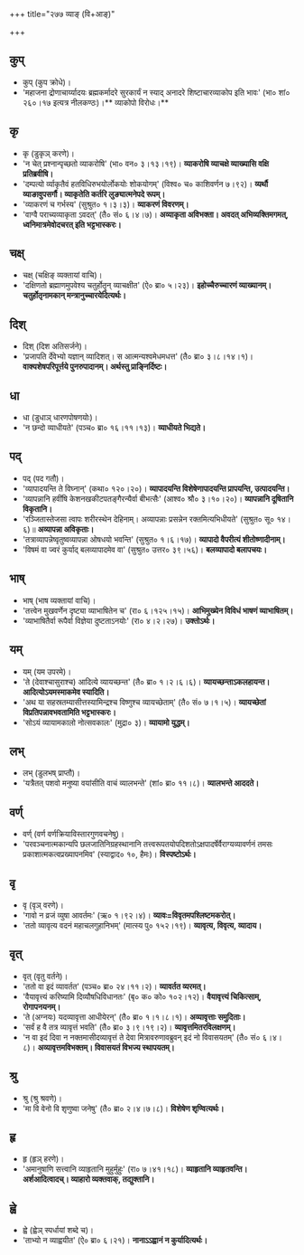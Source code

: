 +++
title="२७७ व्याङ् (वि+आङ्)"

+++

## कुप्
- कुप् (कुप क्रोधे)।
- 'महाजना द्रोणाचार्य्यादयः ब्रह्मकर्मादरे सुरकार्यं न स्याद् अनादरे शिष्टाचारव्याकोप इति भावः' (भा० शां० २६०।१७ इत्यत्र नीलकण्ठः)।** व्याकोपो विरोधः।**

## कृ
- कृ (डुकृञ् करणे)।
- 'न चेत् प्रश्नान्पृच्छतो व्याकरोषि' (भा० वन० ३।१३।१९)। **व्याकरोषि व्याचक्षे व्याख्यासि वक्षि प्रतिब्रवीषि।**
- 'दम्पत्यो र्व्याकृतैवं हतविधिरुभयोर्लोकयोः शोकयोगम्' (विश्व० च० काशिवर्णन ७।९२)। **व्यर्थौ व्याङावुपसर्गौ। व्याकृतेति कर्तरि लुङ्यात्मनेपदे रूपम्।**
- 'व्याकरणं च गर्भस्य' (सुश्रुत० १।३।३)। **व्याकरणं विवरणम्।**
- 'वाग्वै पराच्यव्याकृता ऽवदत्' (तै० सं० ६।४।७)। **अव्याकृता अविभक्ता। अवदत् अभिव्यक्तिमगमत्, ध्वनिमात्रमेवोदचरत् इति भट्टभास्करः।**

## चक्ष्
- चक्ष् (चक्षिङ् व्यक्तायां वाचि)।
- 'दक्षिणतो ब्रह्माणमुपवेश्य चतुर्होतॄन् व्याचक्षीत' (ऐ० ब्रा० ५।२३)। **इहोच्चैरुच्चारणं व्याख्यानम्। चतुर्होतृनामकान् मन्त्रानुच्चारयेदित्यर्थः।**

## दिश्
- दिश् (दिश अतिसर्जने)।
- 'प्रजापति र्देवेभ्यो यज्ञान् व्यादिशत्। स आत्मन्यश्वमेधमधत्त' (तै० ब्रा० ३।८।१४।१)। **वाक्यशेषपरिपूर्त्तये पुनरुपादानम्। अर्थस्तु प्राङ्निर्दिष्टः।**

## धा
- धा (डुधाञ् धारणपोषणयोः)।
- 'न छन्दो व्याधीयते' (पञ्च० ब्रा० १६।११।१३)। **व्याधीयते भिद्यते।**

## पद्
- पद् (पद गतौ)।
- 'व्यापादयन्ति ते विघ्नान्' (कथा० १२०।२०)। **व्यापादयन्ति विशेषेणापादयन्ति प्रापयन्ति, उत्पादयन्ति।**
- 'व्यापन्नानि हवींषि केशनखकीटपतङ्गैरन्यैर्वा बीभत्सैः' (आश्व० श्रौ० ३।१०।२०)। **व्यापन्नानि दूषितानि विकृतानि।**
- 'रञ्जितास्तेजसा त्वापः शरीरस्थेन देहिनाम्। अव्यापन्नाः प्रसन्नेन रक्तमित्यभिधीयते' (सुश्रुत० सू० १४।६)॥ **अव्यापन्ना अविकृताः।**
- 'तत्राव्यापन्नेष्वृतुष्वव्यापन्ना ओषधयो भवन्ति' (सुश्रुत० १।६।१७)। **व्यापादो वैपरीत्यं शीतोष्णादीनाम्।**
- 'विषमं वा ज्वरं कुर्याद् बलव्यापादमेव वा' (सुश्रुत० उत्तर० ३९।५६)। **बलव्यापादो बलापचयः।**

## भाष्
- भाष् (भाष व्यक्तायां वाचि)।
- 'तत्त्वेन मुखवर्णेन दृष्ट्या व्याभाषितेन च' (रा० ६।१२५।१५)। **आभिमुख्येन विविधं भाषणं व्याभाषितम्।**
- 'व्याभाषितैर्वा रूपैर्वा विज्ञेया दुष्टताऽनयोः' (रा० ४।२।२७)। **उक्तोऽर्थः।**

## यम्
- यम् (यम उपरमे)।
- 'ते (देवाश्चासुराश्च) आदित्ये व्यायच्छन्त' (तै० ब्रा० १।२।६।६)। **व्यायच्छन्ताऽकलहायन्त। आदित्योऽयमस्माकमेव स्यादिति।**
- 'अथ या सहस्रतम्यासीत्तस्यामिन्द्रश्च विष्णुश्च व्यायच्छेताम्' (तै० सं० ७।१।५)। **व्यायच्छेतां विप्रतिपन्नावभवतामिति भट्टभास्करः।**
- 'सोऽयं व्यायामकालो नोत्सवकालः' (मुद्रा० ३)। **व्यायामो युद्धम्।**

## लभ्
- लभ् (डुलभष् प्राप्तौ)।
- 'यत्रैतत् पशवो मनुष्या वयांसीति वाचं व्यालभन्ते' (शां० ब्रा० ११।८)। **व्यालभन्ते आददते।**

## वर्ण्
- वर्ण् (वर्ण वर्णक्रियाविस्तारगुणवचनेषु)।
- 'परवञ्चनात्मकान्यपि छलजातिनिग्रहस्थानानि तत्त्वरूपतयोपदिशतोऽक्षपादर्षेर्वैराग्यव्यावर्णनं तमसः प्रकाशात्मकत्वप्रख्यापनमिव' (स्याद्वाद० १०, हैमः)। **विस्पष्टोऽर्थः।**

## वृ
- वृ (वृञ् वरणे)।
- 'गावो न व्रजं व्युषा आवर्तमः' (ऋ० १।९२।४)। **व्यावः=विवृतमपश्लिष्टमकरोत्।**
- 'ततो व्यावृत्य वदनं महाचलगुहानिभम्' (मात्स्य पु० १५२।१९)। **व्यावृत्य, विवृत्य, व्यादाय।**

## वृत्
- वृत् (वृतु वर्तने)।
- 'ततो वा इदं व्यावर्तत' (पञ्च० ब्रा० २४।११।२)। **व्यावर्तत व्यरमत्।**
- 'वैयावृत्त्यं करिष्यामि दिव्यौषधिविधानतः' (बृ० क० को० १०२।१२)। **वैयावृत्त्यं चिकित्साम्, रोगापनयनम्।**
- 'ते (अग्नयः) यदव्यावृत्ता आधीयेरन्' (तै० ब्रा० १।१।८।१)। **अव्यावृत्ताः समुदिताः।**
- 'सर्वं ह वै तत्र व्यावृत्तं भवति' (तै० ब्रा० ३।९।१९।२)। **व्यावृत्तमितरविलक्षणम्।**
- 'न वा इदं दिवा न नक्तमासीदव्यावृत्तं ते देवा मित्रावरुणावब्रुवन् इदं नो विवासयतम्' (तै० सं० ६।४।८)। **अव्यावृत्तमविभक्तम्। विवासयतं विभज्य स्थापयतम्।**

## श्रु
- श्रु (श्रु श्रवणे)।
- 'मा वि वेनो वि शृणुष्वा जनेषु' (तै० ब्रा० २।४।७।८)। **विशेषेण शृण्वित्यर्थः।**

## हृ
- हृ (हृञ् हरणे)।
- 'अमानुषाणि सत्त्वानि व्याहृतानि मुहुर्मुहुः' (रा० ७।४१।१८)। **व्याहृतानि व्याहृतवन्ति। अर्शआदित्वादच्। व्याहारो व्यक्तवाक्, तद्युक्तानि।**

## ह्वे
- ह्वे (ह्वेञ् स्पर्धायां शब्दे च)।
- 'ताभ्यो न व्याह्वयीत' (ऐ० ब्रा० ६।२१)। **नानाऽऽह्वानं न कुर्यादित्यर्थः।**
